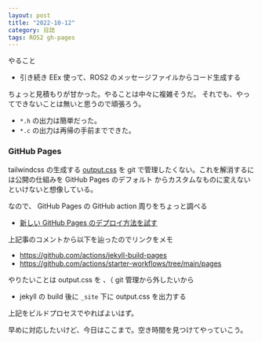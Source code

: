```yaml
---
layout: post
title: "2022-10-12"
category: 日誌
tags: ROS2 gh-pages
---
```


やること

- 引き続き EEx 使って、ROS2 のメッセージファイルからコード生成する

ちょっと見積もりが甘かった。やることは中々に複雑そうだ。
それでも、やってできないことは無いと思うので頑張ろう。

- `*.h` の出力は簡単だった。
- `*.c` の出力は再帰の手前までできた。

### GitHub Pages

tailwindcss の生成する [output.css](https://github.com/pojiro/pojiro.github.io/blob/main/assets/css/output.css) を git で管理したくない。これを解消するには公開の仕組みを GitHub Pages のデフォルト からカスタムなものに変えないといけないと想像している。

なので、 GitHub Pages の GitHub action 周りをちょっと調べる

- [新しい GitHub Pages のデプロイ方法を試す](https://zenn.dev/ssssota/articles/f2509a21b768ed)

上記事のコメントから以下を辿ったのでリンクをメモ

- https://github.com/actions/jekyll-build-pages
- https://github.com/actions/starter-workflows/tree/main/pages

やりたいことは output.css を 、（ git 管理から外したいから

- jekyll の build 後に `_site` 下に output.css を出力する

上記をビルドプロセスでやればよいはず。

早めに対応したいけど、今日はここまで。空き時間を見つけてやっていこう。
